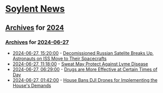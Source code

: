 # [Soylent News](../../../README.md)

## [Archives](../../index.md) for [2024](../index.md)

### [Archives](../../index.md) for [2024-06-27](index.md)

* [2024-06-27, 15:20:00](https://soylentnews.org/article.pl?sid=24/06/27/1513214&from=rss) - [Decomissioned Russian Satelite Breaks Up, Astronauts on ISS Move to Their Spacecrafts](https://soylentnews.org/article.pl?sid=24/06/27/1513214&from=rss)
* [2024-06-27, 11:18:00](https://soylentnews.org/article.pl?sid=24/06/26/0410241&from=rss) - [Sweat May Protect Against Lyme Disease](https://soylentnews.org/article.pl?sid=24/06/26/0410241&from=rss)
* [2024-06-27, 06:29:00](https://soylentnews.org/article.pl?sid=24/06/26/0359228&from=rss) - [Drugs are More Effective at Certain Times of Day](https://soylentnews.org/article.pl?sid=24/06/26/0359228&from=rss)
* [2024-06-27, 01:42:00](https://soylentnews.org/article.pl?sid=24/06/26/0223226&from=rss) - [House Bans DJI Drones for Implementing the House's Demands](https://soylentnews.org/article.pl?sid=24/06/26/0223226&from=rss)
